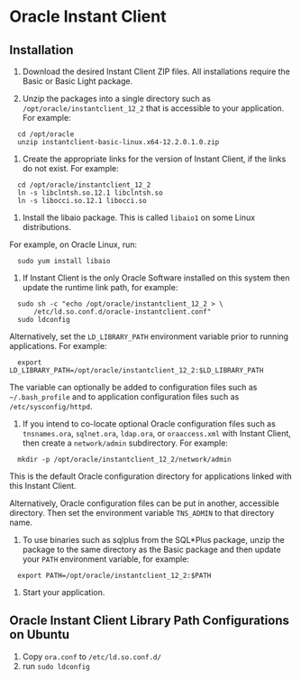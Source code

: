 # Oracle Instant Client

## Installation

1. Download the desired Instant Client ZIP files. All installations require the Basic or Basic Light package.

1. Unzip the packages into a single directory such as `/opt/oracle/instantclient_12_2` that is accessible to your application. For example:

```shell
  cd /opt/oracle
  unzip instantclient-basic-linux.x64-12.2.0.1.0.zip
```

1. Create the appropriate links for the version of Instant Client, if the links do not exist. For example:

```shell
  cd /opt/oracle/instantclient_12_2
  ln -s libclntsh.so.12.1 libclntsh.so
  ln -s libocci.so.12.1 libocci.so
```

1. Install the libaio package. This is called `libaio1` on some Linux distributions.

For example, on Oracle Linux, run:

```shell
  sudo yum install libaio
```

1. If Instant Client is the only Oracle Software installed on this system then update the runtime link path, for example:

```shell
  sudo sh -c "echo /opt/oracle/instantclient_12_2 > \
      /etc/ld.so.conf.d/oracle-instantclient.conf"
  sudo ldconfig
```

Alternatively, set the `LD_LIBRARY_PATH` environment variable prior to running applications. For example:

```shell
  export LD_LIBRARY_PATH=/opt/oracle/instantclient_12_2:$LD_LIBRARY_PATH
```

The variable can optionally be added to configuration files such as `~/.bash_profile` and to application configuration files such as `/etc/sysconfig/httpd`.

1. If you intend to co-locate optional Oracle configuration files such as `tnsnames.ora`, `sqlnet.ora`, `ldap.ora`, or `oraaccess.xml` with Instant Client, then create a `network/admin` subdirectory. For example:

```shell
  mkdir -p /opt/oracle/instantclient_12_2/network/admin
```

This is the default Oracle configuration directory for applications linked with this Instant Client.

Alternatively, Oracle configuration files can be put in another, accessible directory. Then set the environment variable `TNS_ADMIN` to that directory name.

1. To use binaries such as sqlplus from the SQL*Plus package, unzip the package to the same directory as the Basic package and then update your `PATH` environment variable, for example:

```shell
  export PATH=/opt/oracle/instantclient_12_2:$PATH
```

1. Start your application.

## Oracle Instant Client Library Path Configurations on Ubuntu

1. Copy `ora.conf` to `/etc/ld.so.conf.d/`
2. run `sudo ldconfig`
